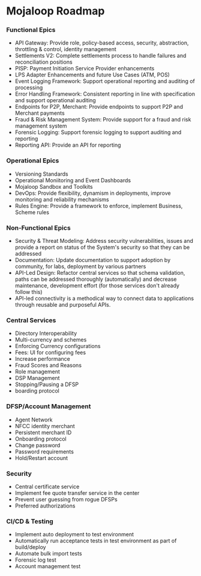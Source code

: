 # Mojaloop Roadmap

### Functional Epics

* API Gateway: Provide role, policy-based access, security, abstraction, throttling & control, identity management
* Settlements V2: Complete settlements process to handle failures and reconciliation positions
* PISP: Payment Initiation Service Provider enhancements
* LPS Adapter Enhancements and future Use Cases (ATM, POS)
* Event Logging Framework: Support operational reporting and auditing of processing
* Error Handling Framework: Consistent reporting in line with specification and support operational auditing
* Endpoints for P2P, Merchant: Provide endpoints to support P2P and Merchant payments
* Fraud & Risk Management System: Provide support for a fraud and risk management system
* Forensic Logging: Support forensic logging to support auditing and reporting
* Reporting API: Provide an API for reporting


### Operational Epics

* Versioning Standards
* Operational Moniitoring and Event Dashboards
* Mojaloop Sandbox and Toolkits
* DevOps: Provide flexibility, dynamism in deployments, improve monitoring and reliability mechanisms
* Rules Engine: Provide a framework to enforce, implement Business, Scheme rules

### Non-Functional Epics

* Security & Threat Modeling: Address security vulnerabilities, issues and provide a report on status of the System's security so that they can be addressed
* Documentation: Update documentation to support adoption by community, for labs, deployment by various partners
* API-Led Design: Refactor central services so that schema validation, paths can be addressed thoroughly \(automatically\) and decrease maintenance, development effort \(for those services don't already follow this\)
* API-led connectivity is a methodical way to connect data to applications through reusable and purposeful APIs.

### Central Services

* Directory Interoperability
* Multi-currency and schemes
* Enforcing Currency configurations
* Fees: UI for configuring fees
* Increase performance 
* Fraud Scores and Reasons
* Role management
* DSP Management
* Stopping/Pausing a DFSP
* boarding protocol

### DFSP/Account Management

* Agent Network
* NFCC identity merchant
* Persistent merchant ID
* Onboarding protocol
* Change password
* Password requirements
* Hold/Restart account

### Security

* Central certificate service
* Implement fee quote transfer service in the center
* Prevent user guessing from rogue DFSPs
* Preferred authorizations

### CI/CD & Testing

* Implement auto deployment to test environment
* Automatically run acceptance tests in test environment as part of build/deploy
* Automate bulk import tests
* Forensic log test
* Account management test
